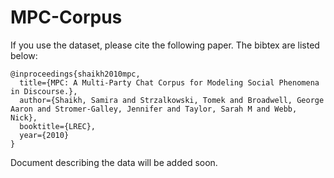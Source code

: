 # MPC-Corpus
If you use the dataset, please cite the following paper. The bibtex are listed below:
```
@inproceedings{shaikh2010mpc,
  title={MPC: A Multi-Party Chat Corpus for Modeling Social Phenomena in Discourse.},
  author={Shaikh, Samira and Strzalkowski, Tomek and Broadwell, George Aaron and Stromer-Galley, Jennifer and Taylor, Sarah M and Webb, Nick},
  booktitle={LREC},
  year={2010}
}
```

Document describing the data will be added soon.
